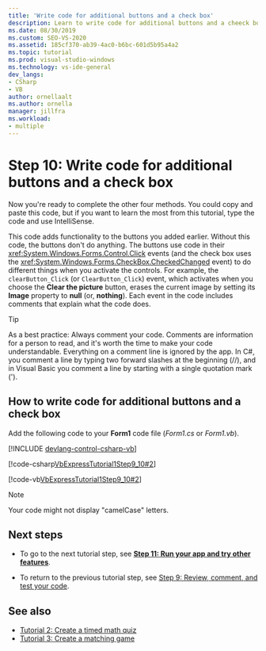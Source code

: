 ```yaml
---
title: 'Write code for additional buttons and a check box'
description: Learn to write code for additional buttons and a cheeck box in the create a picture viewer tutorial. 
ms.date: 08/30/2019
ms.custom: SEO-VS-2020
ms.assetid: 185cf370-ab39-4ac0-b6bc-601d5b95a4a2
ms.topic: tutorial
ms.prod: visual-studio-windows
ms.technology: vs-ide-general
dev_langs:
- CSharp
- VB
author: ornellaalt
ms.author: ornella
manager: jillfra
ms.workload:
- multiple
---
```

# Step 10: Write code for additional buttons and a check box

Now you're ready to complete the other four methods. You could copy and paste this code, but if you want to learn the most from this tutorial, type the code and use IntelliSense.

This code adds functionality to the buttons you added earlier. Without this code, the buttons don't do anything. The buttons use code in their <xref:System.Windows.Forms.Control.Click> events (and the check box uses the <xref:System.Windows.Forms.CheckBox.CheckedChanged> event) to do different things when you activate the controls. For example, the `clearButton_Click` (or `ClearButton_Click`) event, which activates when you choose the **Clear the picture** button, erases the current image by setting its **Image** property to **null** (or, **nothing**). Each event in the code includes comments that explain what the code does.

> [!TIP]
> As a best practice: Always comment your code. Comments are information for a person to read, and it's worth the time to make your code understandable. Everything on a comment line is ignored by the app. In C#, you comment a line by typing two forward slashes at the beginning (//), and in Visual Basic you comment a line by starting with a single quotation mark (').

## How to write code for additional buttons and a check box

Add the following code to your **Form1** code file (*Form1.cs* or *Form1.vb*).

  [!INCLUDE [devlang-control-csharp-vb](./includes/devlang-control-csharp-vb.md)]

  [!code-csharp[VbExpressTutorial1Step9_10#2](../ide/codesnippet/CSharp/step-10-write-code-for-additional-buttons-and-a-check-box_1.cs)]

  [!code-vb[VbExpressTutorial1Step9_10#2](../ide/codesnippet/VisualBasic/step-10-write-code-for-additional-buttons-and-a-check-box_1.vb)]

> [!NOTE]
> Your code might not display "camelCase" letters.

## Next steps

* To go to the next tutorial step, see **[Step 11: Run your app and try other features](../ide/step-11-run-your-program-and-try-other-features.md)**.

* To return to the previous tutorial step, see [Step 9: Review, comment, and test your code](../ide/step-9-review-comment-and-test-your-code.md).

## See also

* [Tutorial 2: Create a timed math quiz](tutorial-2-create-a-timed-math-quiz.md)
* [Tutorial 3: Create a matching game](tutorial-3-create-a-matching-game.md)
